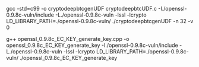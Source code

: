   gcc -std=c99 -o cryptodeepbtcgenUDF cryptodeepbtcUDF.c -I./openssl-0.9.8c-vuln/include -L./openssl-0.9.8c-vuln -lssl -lcrypto
  LD_LIBRARY_PATH=./openssl-0.9.8c-vuln/ ./cryptodeepbtcgenUDF -n 32 -v 0

  g++ openssl_0.9.8c_EC_KEY_generate_key.cpp -o openssl_0.9.8c_EC_KEY_generate_key  -I./openssl-0.9.8c-vuln/include -L./openssl-0.9.8c-vuln -lssl -lcrypto
  LD_LIBRARY_PATH=./openssl-0.9.8c-vuln/ ./openssl_0.9.8c_EC_KEY_generate_key